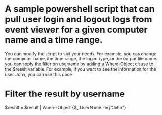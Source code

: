 # A sample powershell script that can pull user login and logout logs from event viewer for a given computer name and a time range. 
You can modify the script to suit your needs. For example, you can change the computer name, the time range, the logon type, or the output file name.\
you can apply the filter on username by adding a Where-Object clause to the $result variable. For example, if you want to see the information for the user John, you can use this code

# Filter the result by username
$result = $result | Where-Object {$_.UserName -eq "John"}
